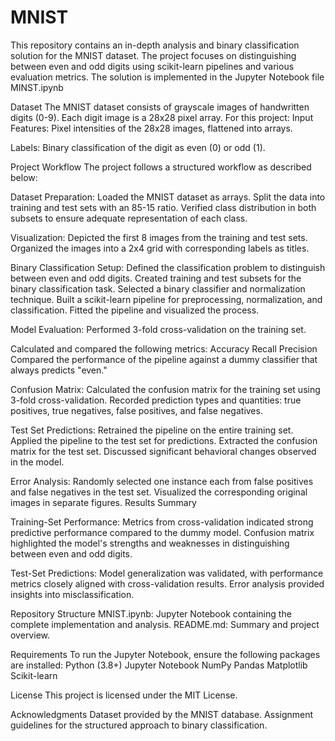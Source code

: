 # MNIST
This repository contains an in-depth analysis and binary classification solution for the MNIST dataset. The project focuses on distinguishing between even and odd digits using scikit-learn pipelines and various evaluation metrics. The solution is implemented in the Jupyter Notebook file MINST.ipynb

Dataset
The MNIST dataset consists of grayscale images of handwritten digits (0-9). Each digit image is a 28x28 pixel array. 
For this project:
Input Features: Pixel intensities of the 28x28 images, flattened into arrays.

Labels: Binary classification of the digit as even (0) or odd (1).

Project Workflow
The project follows a structured workflow as described below:

Dataset Preparation:
Loaded the MNIST dataset as arrays.
Split the data into training and test sets with an 85-15 ratio.
Verified class distribution in both subsets to ensure adequate representation of each class.

Visualization:
Depicted the first 8 images from the training and test sets.
Organized the images into a 2x4 grid with corresponding labels as titles.

Binary Classification Setup:
Defined the classification problem to distinguish between even and odd digits.
Created training and test subsets for the binary classification task.
Selected a binary classifier and normalization technique.
Built a scikit-learn pipeline for preprocessing, normalization, and classification.
Fitted the pipeline and visualized the process.

Model Evaluation:
Performed 3-fold cross-validation on the training set.

Calculated and compared the following metrics:
Accuracy
Recall
Precision
Compared the performance of the pipeline against a dummy classifier that always predicts "even."

Confusion Matrix:
Calculated the confusion matrix for the training set using 3-fold cross-validation.
Recorded prediction types and quantities: true positives, true negatives, false positives, and false negatives.

Test Set Predictions:
Retrained the pipeline on the entire training set.
Applied the pipeline to the test set for predictions.
Extracted the confusion matrix for the test set.
Discussed significant behavioral changes observed in the model.

Error Analysis:
Randomly selected one instance each from false positives and false negatives in the test set.
Visualized the corresponding original images in separate figures.
Results Summary

Training-Set Performance:
Metrics from cross-validation indicated strong predictive performance compared to the dummy model.
Confusion matrix highlighted the model's strengths and weaknesses in distinguishing between even and odd digits.

Test-Set Predictions:
Model generalization was validated, with performance metrics closely aligned with cross-validation results.
Error analysis provided insights into misclassification.

Repository Structure
MNIST.ipynb: Jupyter Notebook containing the complete implementation and analysis.
README.md: Summary and project overview.

Requirements
To run the Jupyter Notebook, ensure the following packages are installed:
Python (3.8+)
Jupyter Notebook
NumPy
Pandas
Matplotlib
Scikit-learn

License
This project is licensed under the MIT License.

Acknowledgments
Dataset provided by the MNIST database.
Assignment guidelines for the structured approach to binary classification.
